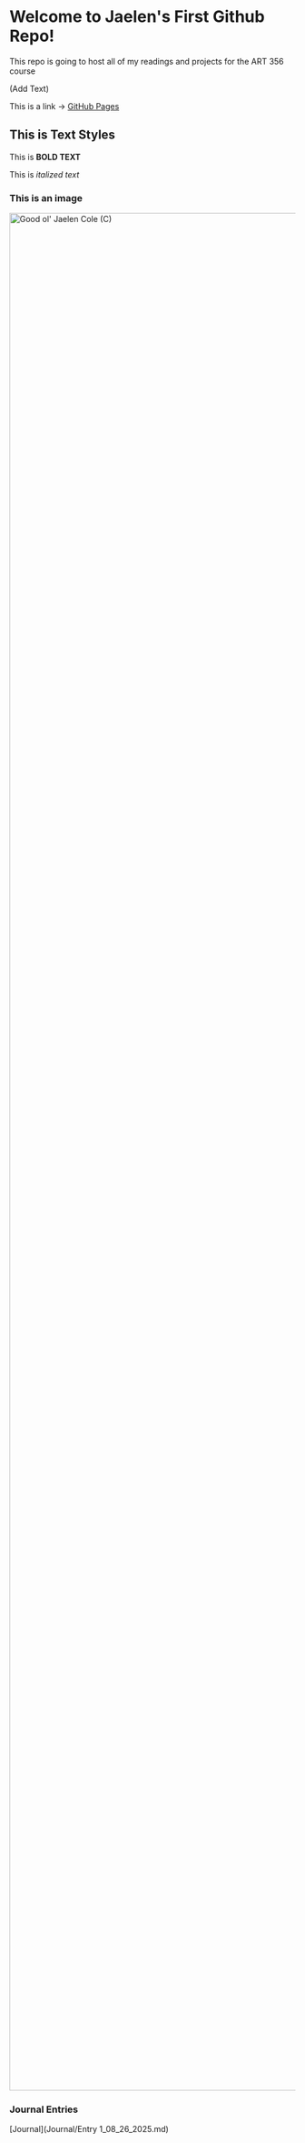 # Welcome to Jaelen's First Github Repo!

This repo is going to host all of my readings and projects for the ART 356 course

(Add Text)

This is a link -> [GitHub Pages](https://pages.github.com/)

## This is Text Styles

This is **BOLD TEXT**

This is *italized text*

### This is an image
<img width="2550" height="3300" alt="Good ol' Jaelen Cole (C)" src="https://github.com/user-attachments/assets/dfe4391b-bc5c-4028-bb48-1c5d1b3f823c" />

### Journal Entries
[Journal](Journal/Entry 1_08_26_2025.md)
